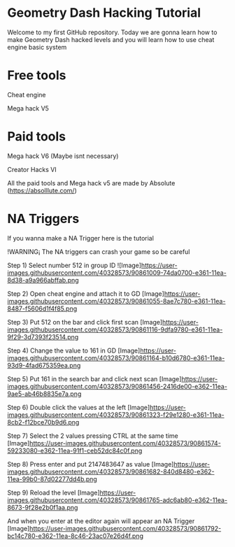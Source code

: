 # Geometry Dash Hacking Tutorial

Welcome to my first GitHub repository. Today we are gonna learn how to make Geometry Dash hacked levels and you will learn how to use cheat engine basic system

# Free tools

Cheat engine

Mega hack V5

# Paid tools

Mega hack V6 (Maybe isnt necessary)

Creator Hacks VI

All the paid tools and Mega hack v5 are made by Absolute (https://absolllute.com/)

# NA Triggers

If you wanna make a NA Trigger here is the tutorial

!WARNING¡ The NA triggers can crash your game so be careful

Step 1) Select number 512 in group ID ![Image]https://user-images.githubusercontent.com/40328573/90861009-74da0700-e361-11ea-8d38-a9a966abffab.png

Step 2) Open cheat engine and attach it to GD [Image]https://user-images.githubusercontent.com/40328573/90861055-8ae7c780-e361-11ea-8487-f5606d1f4f85.png

Step 3) Put 512 on the bar and click first scan [Image]https://user-images.githubusercontent.com/40328573/90861116-9dfa9780-e361-11ea-9f29-3d7393f23514.png

Step 4) Change the value to 161 in GD [Image]https://user-images.githubusercontent.com/40328573/90861164-b10d6780-e361-11ea-93d9-4fad675359ea.png

Step 5) Put 161 in the search bar and click next scan [Image]https://user-images.githubusercontent.com/40328573/90861456-2416de00-e362-11ea-9ae5-ab46b8835e7a.png

Step 6) Double click the values at the left [Image]https://user-images.githubusercontent.com/40328573/90861323-f29e1280-e361-11ea-8cb2-f12bce70b9d6.png

Step 7) Select the 2 values pressing CTRL at the same time [Image]https://user-images.githubusercontent.com/40328573/90861574-59233080-e362-11ea-91f1-ceb52dc84c0f.png

Step 8) Press enter and put 2147483647
as value [Image]https://user-images.githubusercontent.com/40328573/90861682-840d8480-e362-11ea-99b0-87d02277dd4b.png

Step 9) Reload the level [Image]https://user-images.githubusercontent.com/40328573/90861765-adc6ab80-e362-11ea-8673-9f28e2b0f1aa.png

And when you enter at the editor again will appear an NA Trigger [Image]https://user-images.githubusercontent.com/40328573/90861792-bc14c780-e362-11ea-8c46-23ac07e26d4f.png
